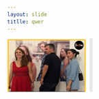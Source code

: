 ```yaml
---
layout: slide
titlle: qwer
---
```


 <img src="https://github.com/Bittu27/github-slideshow/blob/master/_posts/IMG-20200912-WA0017.jpg" alt="alt text" width="200"/>

